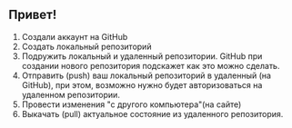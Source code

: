 ## Привет!



1. Создали аккаунт на GitHub
2. Создать локальный репозиторий
3. Подружить локальный и удаленный репозитории. GitHub при создании нового репозитория подскажет как это можно сделать.
4. Отправить (push) ваш локальный репозиторий в удаленный (на GitHub), при этом, возможно нужно будет авторизоваться на удаленном репозитории.
5. Провести изменения "с другого компьютера"(на сайте)
6. Выкачать (pull) актуальное состояние из удаленного репозитория.